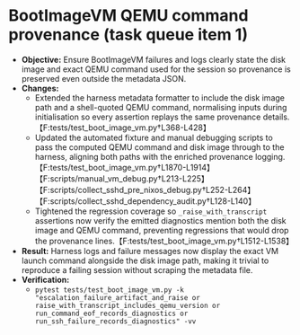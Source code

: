 # BootImageVM QEMU command provenance (task queue item 1)

- **Objective:** Ensure BootImageVM failures and logs clearly state the disk
  image and exact QEMU command used for the session so provenance is preserved
  even outside the metadata JSON.
- **Changes:**
  - Extended the harness metadata formatter to include the disk image path and
    a shell-quoted QEMU command, normalising inputs during initialisation so
    every assertion replays the same provenance details.【F:tests/test_boot_image_vm.py†L368-L428】
  - Updated the automated fixture and manual debugging scripts to pass the
    computed QEMU command and disk image through to the harness, aligning both
    paths with the enriched provenance logging.【F:tests/test_boot_image_vm.py†L1870-L1914】【F:scripts/manual_vm_debug.py†L213-L225】【F:scripts/collect_sshd_pre_nixos_debug.py†L252-L264】【F:scripts/collect_sshd_dependency_audit.py†L128-L140】
  - Tightened the regression coverage so `_raise_with_transcript` assertions now
    verify the emitted diagnostics mention both the disk image and QEMU command,
    preventing regressions that would drop the provenance lines.【F:tests/test_boot_image_vm.py†L1512-L1538】
- **Result:** Harness logs and failure messages now display the exact VM launch
  command alongside the disk image path, making it trivial to reproduce a
  failing session without scraping the metadata file.
- **Verification:**
  - `pytest tests/test_boot_image_vm.py -k "escalation_failure_artifact_and_raise or raise_with_transcript_includes_qemu_version or run_command_eof_records_diagnostics or run_ssh_failure_records_diagnostics" -vv`
